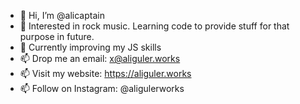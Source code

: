 - 👋 Hi, I’m @alicaptain
- 👀 Interested in rock music. Learning code to provide stuff for that purpose in future.
- 🌱 Currently improving my JS skills
- 📫 Drop me an email: x@aliguler.works
- 📫 Visit my website: https://aliguler.works
- 📫 Follow on Instagram: @aligulerworks


<!---
alicaptain/alicaptain is a ✨ special ✨ repository because its `README.md` (this file) appears on your GitHub profile.
You can click the Preview link to take a look at your changes.
--->


